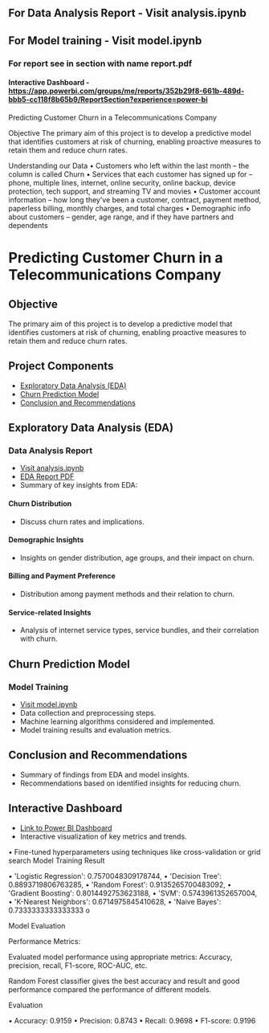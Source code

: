 ## For Data Analysis Report - Visit analysis.ipynb
## For Model training - Visit model.ipynb
### For report see in section with name report.pdf
#### Interactive Dashboard - https://app.powerbi.com/groups/me/reports/352b29f8-661b-489d-bbb5-cc118f8b65b9/ReportSection?experience=power-bi
Predicting Customer Churn in a Telecommunications Company

Objective
The primary aim of this project is to develop a predictive model that identifies customers at risk of churning, enabling proactive measures to retain them and reduce churn rates.

Understanding our Data
•	Customers who left within the last month – the column is called Churn
•	Services that each customer has signed up for – phone, multiple lines, internet, online security, online backup, device protection, tech support, and streaming TV and movies
•	Customer account information – how long they’ve been a customer, contract, payment method, paperless billing, monthly charges, and total charges
•	Demographic info about customers – gender, age range, and if they have partners and dependents




# Predicting Customer Churn in a Telecommunications Company

## Objective
The primary aim of this project is to develop a predictive model that identifies customers at risk of churning, enabling proactive measures to retain them and reduce churn rates.

## Project Components
- [Exploratory Data Analysis (EDA)](#exploratory-data-analysis-eda)
- [Churn Prediction Model](#churn-prediction-model)
- [Conclusion and Recommendations](#conclusion-and-recommendations)

## Exploratory Data Analysis (EDA)
### Data Analysis Report
- [Visit analysis.ipynb](link_to_analysis_notebook)
- [EDA Report PDF](link_to_EDA_report_pdf)
- Summary of key insights from EDA:

#### Churn Distribution
- Discuss churn rates and implications.
  
#### Demographic Insights
- Insights on gender distribution, age groups, and their impact on churn.

#### Billing and Payment Preference
- Distribution among payment methods and their relation to churn.

#### Service-related Insights
- Analysis of internet service types, service bundles, and their correlation with churn.

## Churn Prediction Model
### Model Training
- [Visit model.ipynb](link_to_model_notebook)
- Data collection and preprocessing steps.
- Machine learning algorithms considered and implemented.
- Model training results and evaluation metrics.

## Conclusion and Recommendations
- Summary of findings from EDA and model insights.
- Recommendations based on identified insights for reducing churn.

## Interactive Dashboard
- [Link to Power BI Dashboard](link_to_powerbi_dashboard)
- Interactive visualization of key metrics and trends.



•	Fine-tuned hyperparameters using techniques like cross-validation or grid search
Model Training Result

•	'Logistic Regression': 0.7570048309178744,
•	'Decision Tree': 0.8893719806763285,
•	'Random Forest': 0.9135265700483092,
•	'Gradient Boosting': 0.8014492753623188,
•	'SVM': 0.5743961352657004,
•	'K-Nearest Neighbors': 0.6714975845410628,
•	'Naive Bayes': 0.7333333333333333
o	 



Model Evaluation

Performance Metrics:

Evaluated model performance using appropriate metrics: Accuracy, precision, recall, F1-score, ROC-AUC, etc.

Random Forest classifier gives the best accuracy and result and good performance compared the performance of different models.

 



Evaluation

•	Accuracy: 0.9159
•	Precision: 0.8743
•	Recall: 0.9698
•	F1-score: 0.9196





